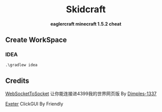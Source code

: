 <h1 align="center">Skidcraft</h1>
<h4 align="center">eaglercraft minecraft 1.5.2 cheat</h4>

## Create WorkSpace
### IDEA
```
.\gradlew idea
```

## Credits

[WebSocketToSocket](https://github.com/Dimples-1337/WebSocketToSocket) 让你能连接进4399我的世界网页版 By [Dimples-1337](https://github.com/Dimples-1337)

[Exeter](https://github.com/The-Gopro336-Archive/Exeter-1.12.2) ClickGUI By Friendly
